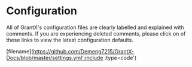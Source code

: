 # Configuration
All of GrantX's configuration files are clearly labelled and explained with comments. If you are experiencing deleted comments, please click on of these links to view the latest configuration defaults.

[filename](https://github.com/Demeng7215/GrantX-Docs/blob/master/settings.yml':include :type=code')
